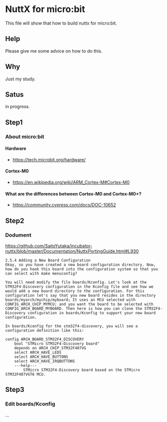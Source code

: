 # NuttX for micro:bit

This file will show that how to build nuttx for micro:bit.

## Help

Please give me some advice on how to do this.

## Why

Just my study.

## Satus

in progress.

## Step1
### About micro:bit

#### Hardware
 * https://tech.microbit.org/hardware/

#### Cortex-M0
 * https://en.wikipedia.org/wiki/ARM_Cortex-M#Cortex-M0

#### What are the differences between Cortex-M0 and Cortex-M0+?
 * https://community.cypress.com/docs/DOC-10652

## Step2
### Dodument

https://github.com/SaitoYutaka/incubator-nuttx/blob/master/Documentation/NuttxPortingGuide.html#L930

```
2.5.4 Adding a New Board Configuration
Okay, so you have created a new board configuration directory. Now, how do you hook this board into the configuration system so that you can select with make menuconfig?

You will need modify the file boards/Kconfig. Let's look at the STM32F4-Discovery configuration in the Kconfig file and see how we would add a new board directory to the configuration. For this configuration let's say that you new board resides in the directory boards/myarch/mychip/myboard; It uses an MCU selected with CONFIG_ARCH_CHIP_MYMCU; and you want the board to be selected with CONFIG_ARCH_BOARD_MYBOARD. Then here is how you can clone the STM32F4-Discovery configuration in boards/Kconfig to support your new board configuration.

In boards/Kconfig for the stm32f4-discovery, you will see a configuration definition like this:

config ARCH_BOARD_STM32F4_DISCOVERY
    bool "STMicro STM32F4-Discovery board"
    depends on ARCH_CHIP_STM32F407VG
    select ARCH_HAVE_LEDS
    select ARCH_HAVE_BUTTONS
    select ARCH_HAVE_IRQBUTTONS
    ---help---
        STMicro STM32F4-Discovery board based on the STMicro STM32F407VGT6 MCU.
```

## Step3
### Edit boards/Kconfig

...



